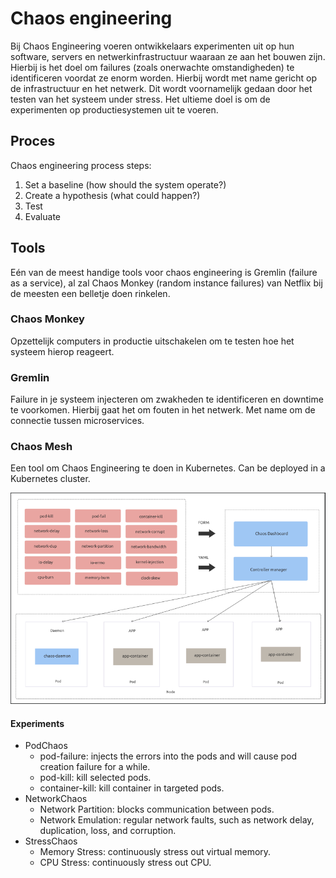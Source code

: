 # Chaos engineering

Bij Chaos Engineering voeren ontwikkelaars experimenten uit op hun software, servers en netwerkinfrastructuur waaraan ze aan het bouwen zijn. Hierbij is het doel om failures (zoals onerwachte omstandigheden) te identificeren voordat ze enorm worden. Hierbij wordt met name gericht op de infrastructuur en het netwerk. Dit wordt voornamelijk gedaan door het testen van het systeem under stress. Het ultieme doel is om de experimenten op productiesystemen uit te voeren.

## Proces

Chaos engineering process steps:

1. Set a baseline (how should the system operate?)
2. Create a hypothesis (what could happen?)
3. Test
4. Evaluate

## Tools

Eén van de meest handige tools voor chaos engineering is Gremlin (failure as a service), al zal Chaos Monkey (random instance failures) van Netflix bij de meesten een belletje doen rinkelen.

### Chaos Monkey

Opzettelijk computers in productie uitschakelen om te testen hoe het systeem hierop reageert.

### Gremlin

Failure in je systeem injecteren om zwakheden te identificeren en downtime te voorkomen. Hierbij gaat het om fouten in het netwerk. Met name om de connectie tussen microservices.

### Chaos Mesh

Een tool om Chaos Engineering te doen in Kubernetes. Can be deployed in a Kubernetes cluster.

![Chaos Mesh overview](/images/chaos-engineering-chaos-mesh-overview.png)

#### Experiments

- PodChaos
  - pod-failure: injects the errors into the pods and will cause pod creation failure for a while.
  - pod-kill: kill selected pods.
  - container-kill: kill container in targeted pods.
- NetworkChaos
  - Network Partition: blocks communication between pods.
  - Network Emulation: regular network faults, such as network delay, duplication, loss, and corruption.
- StressChaos
  - Memory Stress: continuously stress out virtual memory.
  - CPU Stress: continuously stress out CPU.
